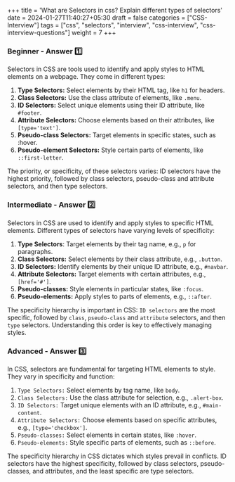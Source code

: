 +++
title = 'What are Selectors in css? Explain different types of selectors'
date = 2024-01-27T11:40:27+05:30
draft = false
categories = ["CSS-Interview"]
tags = ["css", "selectors", "interview", "css-interview", "css-interview-questions"]
weight = 7
+++

### Beginner - Answer 1️⃣

Selectors in CSS are tools used to identify and apply styles to HTML elements on a webpage. They come in different types:

1. **Type Selectors:** Select elements by their HTML tag, like `h1` for headers.
2. **Class Selectors:** Use the class attribute of elements, like `.menu`.
3. **ID Selectors:** Select unique elements using their ID attribute, like `#footer`.
4. **Attribute Selectors:** Choose elements based on their attributes, like `[type='text']`.
5. **Pseudo-class Selectors:** Target elements in specific states, such as :hover.
6. **Pseudo-element Selectors:** Style certain parts of elements, like `::first-letter`.

The priority, or specificity, of these selectors varies: ID selectors have the highest priority, followed by class selectors, pseudo-class and attribute selectors, and then type selectors.

### Intermediate - Answer 2️⃣

Selectors in CSS are used to identify and apply styles to specific HTML elements. Different types of selectors have varying levels of specificity:

1. **Type Selectors**: Target elements by their tag name, e.g., `p` for paragraphs.
2. **Class Selectors:** Select elements by their class attribute, e.g., `.button`.
3. **ID Selectors:** Identify elements by their unique ID attribute, e.g., `#navbar`.
4. **Attribute Selectors:** Target elements with certain attributes, e.g., `[href='#']`.
5. **Pseudo-classes:** Style elements in particular states, like `:focus`.
6. **Pseudo-elements:** Apply styles to parts of elements, e.g., `::after`.

The specificity hierarchy is important in CSS: `ID selectors` are the most specific, followed by `class`, `pseudo-class` and `attribute` selectors, and then `type` selectors. Understanding this order is key to effectively managing styles.

### Advanced - Answer 3️⃣

In CSS, selectors are fundamental for targeting HTML elements to style. They vary in specificity and function:

1. `Type Selectors:` Select elements by tag name, like `body`.
2. `Class Selectors:` Use the class attribute for selection, e.g., `.alert-box`.
3. `ID Selectors:` Target unique elements with an ID attribute, e.g., `#main-content`.
4. `Attribute Selectors:` Choose elements based on specific attributes, e.g., `[type='checkbox']`.
5. `Pseudo-classes:` Select elements in certain states, like `:hover`.
6. `Pseudo-elements:` Style specific parts of elements, such as `::before`.

The specificity hierarchy in CSS dictates which styles prevail in conflicts. ID selectors have the highest specificity, followed by class selectors, pseudo-classes, and attributes, and the least specific are type selectors.
